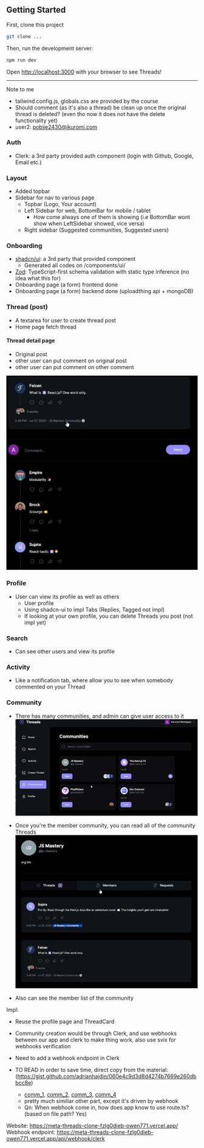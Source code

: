 ## Getting Started

First, clone this project
```bash
git clone ...
```

Then, run the development server:
```bash
npm run dev
```

Open [http://localhost:3000](http://localhost:3000) with your browser to see Threads!

---

Note to me
- tailwind.config.js, globals.css are provided by the course
- Should comment (as it's also a thread) be clean up once the original thread is deleted? (even tho now it does not have the delete functionality yet)
- user2: pobije2430@ikuromi.com

### Auth

- Clerk: a 3rd party provided auth component (login with Github, Google, Email etc.) 

### Layout

- Added topbar
- Sidebar for nav to various page 
    - Topbar (Logo, Your account)
    - Left Sidebar for web, BottomBar for mobile / tablet
        - How come always one of them is showing (i.e BottomBar wont show when LeftSidebar showed, vice versa)
    - Right sidebar (Suggested communities, Suggested users)

### Onboarding 

- [shadcn/ui](https://ui.shadcn.com/docs/components/form): a 3rd party that provided component
    - Generated all codes on /components/ui/
- [Zod](https://zod.dev/): TypeScript-first schema validation with static type inference (no idea what this for)
- Onboarding page (a form) frontend done
- Onboarding page (a form) backend done (uploadthing api + mongoDB)

### Thread (post)

- A textarea for user to create thread post
- Home page fetch thread

#### Thread detail page

- Original post
- other user can put comment on original post
- other user can put comment on other comment

![Thread Detail Page](doc_img/Thread_detail_page.png)

### Profile

- User can view its profile as well as others
    - User profile
    - Using shadcn-ui to impl Tabs (Replies, Tagged not impl)
    - If looking at your own profile, you can delete Threads you post (not impl yet)

### Search

- Can see other users and view its profile


### Activity

- Like a notification tab, where allow you to see when somebody commented on your Thread


### Community

- There has many communities, and admin can give user access to it
![Different Community](doc_img/Community_page.png)

- Once you're the member community, you can read all of the community Threads
![Community Home Page](doc_img/Community_detail_page.png)

- Also can see the member list of the community

Impl:
- Reuse the profile page and ThreadCard
- Community creation would be through Clerk, and use webhooks between our app and clerk to make thing work, also use svix for webhooks verification
- Need to add a webhook endpoint in Clerk

- TO READ in order to save time, direct copy from the material: (https://gist.github.com/adrianhajdin/060e4c9d3d8d4274b7669e260dbbcc8e)
    - [comm_1](app/api/webhook/clerk/route.ts), [comm_2](lib/models/community.model.ts), [comm_3](lib/actions/thread.actions.ts), [comm_4](lib/actions/user.actions.ts)
    - pretty much similiar other part, except it's driven by webhook
    - Qn: When webhook come in, how does app know to use route.ts? (based on file path? Yes)


Website: https://meta-threads-clone-fzlg0dieb-owen771.vercel.app/
Webhook endpoint: https://meta-threads-clone-fzlg0dieb-owen771.vercel.app/api/webhook/clerk
